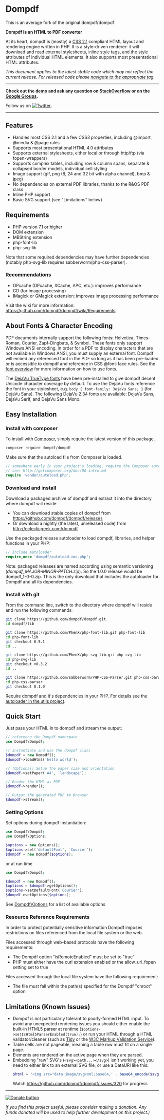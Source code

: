 Dompdf
======
 
This is an average fork of the original dompdf/dompdf
 
**Dompdf is an HTML to PDF converter**

At its heart, dompdf is (mostly) a [CSS 2.1](http://www.w3.org/TR/CSS2/) compliant
HTML layout and rendering engine written in PHP. It is a style-driven renderer:
it will download and read external stylesheets, inline style tags, and the style
attributes of individual HTML elements. It also supports most presentational
HTML attributes.

*This document applies to the latest stable code which may not reflect the current 
release. For released code please
[navigate to the appropriate tag](https://github.com/dompdf/dompdf/tags).*

----

**Check out the [demo](https://dompdf.net/examples.php) and ask any
question on [StackOverflow](http://stackoverflow.com/questions/tagged/dompdf) or
on the [Google Groups](http://groups.google.com/group/dompdf).**

Follow us on [![Twitter](http://twitter-badges.s3.amazonaws.com/twitter-a.png)](http://www.twitter.com/dompdf).

---



## Features

 * Handles most CSS 2.1 and a few CSS3 properties, including @import, @media &
   @page rules
 * Supports most presentational HTML 4.0 attributes
 * Supports external stylesheets, either local or through http/ftp (via
   fopen-wrappers)
 * Supports complex tables, including row & column spans, separate & collapsed
   border models, individual cell styling
 * Image support (gif, png (8, 24 and 32 bit with alpha channel), bmp & jpeg)
 * No dependencies on external PDF libraries, thanks to the R&OS PDF class
 * Inline PHP support
 * Basic SVG support (see "Limitations" below)
 
## Requirements

 * PHP version 7.1 or higher
 * DOM extension
 * MBString extension
 * php-font-lib
 * php-svg-lib
 
Note that some required dependencies may have further dependencies 
(notably php-svg-lib requires sabberworm/php-css-parser).

### Recommendations

 * OPcache (OPcache, XCache, APC, etc.): improves performance
 * GD (for image processing)
 * IMagick or GMagick extension: improves image processing performance

Visit the wiki for more information:
https://github.com/dompdf/dompdf/wiki/Requirements

## About Fonts & Character Encoding

PDF documents internally support the following fonts: Helvetica, Times-Roman,
Courier, Zapf-Dingbats, & Symbol. These fonts only support Windows ANSI
encoding. In order for a PDF to display characters that are not available in
Windows ANSI, you must supply an external font. Dompdf will embed any referenced
font in the PDF so long as it has been pre-loaded or is accessible to dompdf and
reference in CSS @font-face rules. See the
[font overview](https://github.com/dompdf/dompdf/wiki/About-Fonts-and-Character-Encoding)
for more information on how to use fonts.

The [DejaVu TrueType fonts](https://dejavu-fonts.github.io/) have been pre-installed
to give dompdf decent Unicode character coverage by default. To use the DejaVu
fonts reference the font in your stylesheet, e.g. `body { font-family: DejaVu
Sans; }` (for DejaVu Sans). The following DejaVu 2.34 fonts are available:
DejaVu Sans, DejaVu Serif, and DejaVu Sans Mono.

## Easy Installation

### Install with composer

To install with [Composer](https://getcomposer.org/), simply require the
latest version of this package.

```bash
composer require dompdf/dompdf
```

Make sure that the autoload file from Composer is loaded.

```php
// somewhere early in your project's loading, require the Composer autoloader
// see: http://getcomposer.org/doc/00-intro.md
require 'vendor/autoload.php';

```

### Download and install

Download a packaged archive of dompdf and extract it into the 
directory where dompdf will reside

 * You can download stable copies of dompdf from
   https://github.com/dompdf/dompdf/releases
 * Or download a nightly (the latest, unreleased code) from
   http://eclecticgeek.com/dompdf

Use the packaged release autoloader to load dompdf, libraries,
and helper functions in your PHP:

```php
// include autoloader
require_once 'dompdf/autoload.inc.php';
```

Note: packaged releases are named according using semantic
versioning (_dompdf_MAJOR-MINOR-PATCH.zip_). So the 1.0.0 
release would be dompdf_1-0-0.zip. This is the only download
that includes the autoloader for Dompdf and all its dependencies.

### Install with git

From the command line, switch to the directory where dompdf will
reside and run the following commands:

```sh
git clone https://github.com/dompdf/dompdf.git
cd dompdf/lib

git clone https://github.com/PhenX/php-font-lib.git php-font-lib
cd php-font-lib
git checkout 0.5.1
cd ..

git clone https://github.com/PhenX/php-svg-lib.git php-svg-lib
cd php-svg-lib
git checkout v0.3.2
cd ..

git clone https://github.com/sabberworm/PHP-CSS-Parser.git php-css-parser
cd php-css-parser
git checkout 8.1.0
```

Require dompdf and it's dependencies in your PHP.
For details see the [autoloader in the utils project](https://github.com/dompdf/utils/blob/master/autoload.inc.php).

## Quick Start

Just pass your HTML in to dompdf and stream the output:

```php
// reference the Dompdf namespace
use Dompdf\Dompdf;

// instantiate and use the dompdf class
$dompdf = new Dompdf();
$dompdf->loadHtml('hello world');

// (Optional) Setup the paper size and orientation
$dompdf->setPaper('A4', 'landscape');

// Render the HTML as PDF
$dompdf->render();

// Output the generated PDF to Browser
$dompdf->stream();
```

### Setting Options

Set options during dompdf instantiation:

```php
use Dompdf\Dompdf;
use Dompdf\Options;

$options = new Options();
$options->set('defaultFont', 'Courier');
$dompdf = new Dompdf($options);
```

or at run time

```php
use Dompdf\Dompdf;

$dompdf = new Dompdf();
$options = $dompdf->getOptions();
$options->setDefaultFont('Courier');
$dompdf->setOptions($options);
```

See [Dompdf\Options](src/Options.php) for a list of available options.

### Resource Reference Requirements

In order to protect potentially sensitive information Dompdf imposes 
restrictions on files referenced from the local file system or the web. 

Files accessed through web-based protocols have the following requirements:
 * The Dompdf option "isRemoteEnabled" must be set to "true"
 * PHP must either have the curl extension enabled or the 
   allow_url_fopen setting set to true
   
Files accessed through the local file system have the following requirement:
 * The file must fall within the path(s) specified for the Dompdf "chroot" option

## Limitations (Known Issues)

 * Dompdf is not particularly tolerant to poorly-formed HTML input. To avoid
   any unexpected rendering issues you should either enable the built-in HTML5
   parser at runtime (`$options->setIsHtml5ParserEnabled(true);`) 
   or run your HTML through a HTML validator/cleaner (such as
   [Tidy](http://tidy.sourceforge.net) or the
   [W3C Markup Validation Service](http://validator.w3.org)).
 * Table cells are not pageable, meaning a table row must fit on a single page.
 * Elements are rendered on the active page when they are parsed.
 * Embedding "raw" SVG's (`<svg><path...></svg>`) isn't working yet, you need to
   either link to an external SVG file, or use a DataURI like this:
     ```php
     $html = '<img src="data:image/svg+xml;base64,' . base64_encode($svg) . '" ...>';
     ```
     Watch https://github.com/dompdf/dompdf/issues/320 for progress

---

[![Donate button](https://www.paypal.com/en_US/i/btn/btn_donate_SM.gif)](http://goo.gl/DSvWf)

*If you find this project useful, please consider making a donation.
Any funds donated will be used to help further development on this project.)*
